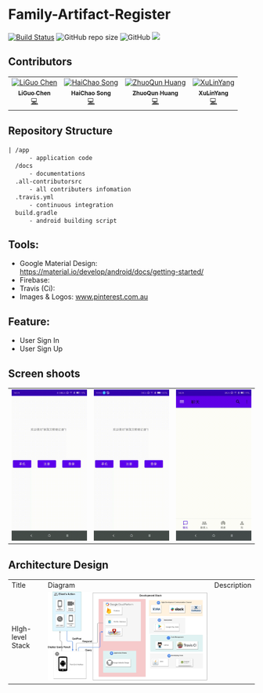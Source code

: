 # Family-Artifact-Register
[![Build Status](https://travis-ci.com/yangxvlin/Family-Artifact-Register.svg?token=p9qqDGGpt9pGxmkHR8yq&branch=master)](https://travis-ci.com/yangxvlin/Family-Artifact-Register) ![GitHub repo size](https://img.shields.io/github/repo-size/yangxvlin/Family-Artifact-Register) ![GitHub](https://img.shields.io/github/license/yangxvlin/Family-Artifact-Register) ![](https://img.shields.io/badge/plaform-android-blue)

## Contributors
<!-- ALL-CONTRIBUTORS-LIST:START - Do not remove or modify this section -->
<!-- prettier-ignore -->
<table>
  <tr>
    <td align="center"><a href="https://github.com/chen-dudu"><img src="https://avatars1.githubusercontent.com/chen-dudu" width="100px;" alt="LiGuo Chen"/><br /><sub><b>LiGuo Chen</b></sub></a><br /><a href="https://github.com/yangxvlin/Family-Artifact-Register/commits?author=chen-dudu" title="Code">💻</a></td>
    <td align="center"><a href="https://github.com/HaichaoS"><img src="https://avatars2.githubusercontent.com/HaichaoS" width="100px;" alt="HaiChao Song"/><br /><sub><b>HaiChao Song</b></sub></a><br /><a href="https://github.com/yangxvlin/Family-Artifact-Register/commits?author=HaiChaoS" title="Code">💻</a></td>
    <td align="center"><a href="https://github.com/Dovermore"><img src="https://avatars2.githubusercontent.com/Dovermore" width="100px;" alt="ZhuoQun Huang"/><br /><sub><b>ZhuoQun Huang</b></sub></a><br /><a href="https://github.com/yangxvlin/Family-Artifact-Register/commits?author=Dovermore" title="Code">💻</a></td>
    <td align="center"><a href="https://yangxvlin.github.io"><img src="https://avatars2.githubusercontent.com/u/26871369?v=4" width="100px;" alt="XuLinYang"/><br /><sub><b>XuLinYang</b></sub></a><br /><a href="https://github.com/yangxvlin/Family-Artifact-Register/commits?author=yangxvlin" title="Code">💻</a></td>
  </tr>
</table>

<!-- ALL-CONTRIBUTORS-LIST:END -->

## Repository Structure
```
| /app 
      - application code
  /docs 
      - documentations
  .all-contributorsrc 
      - all contributers infomation
  .travis.yml 
      - continuous integration
  build.gradle 
      - android building script

```

## Tools:
- Google Material Design: https://material.io/develop/android/docs/getting-started/
- Firebase:
- Travis (Ci):
- Images & Logos: www.pinterest.com.au

## Feature:
- User Sign In
- User Sign Up

## Screen shoots
<table border="0">
     <tr>
        <td><img src="./docs/sign_in_cn.gif"></td>
        <td><img src="./docs/sign_up_cn.gif"></td>
        <td><img src="./docs/sign_out_cn.gif"></td>
     </tr>
</table>

## Architecture Design
<table>
    <tr>
        <td>Title</td>
        <td>Diagram</td>
        <td>Description</td>
     </tr>
     <tr>
        <td>HIgh-level Stack</td>
        <td><img src="./docs/arch_design/Firebase.jpg"></td>
        <td></td>
     </tr>

</table>
